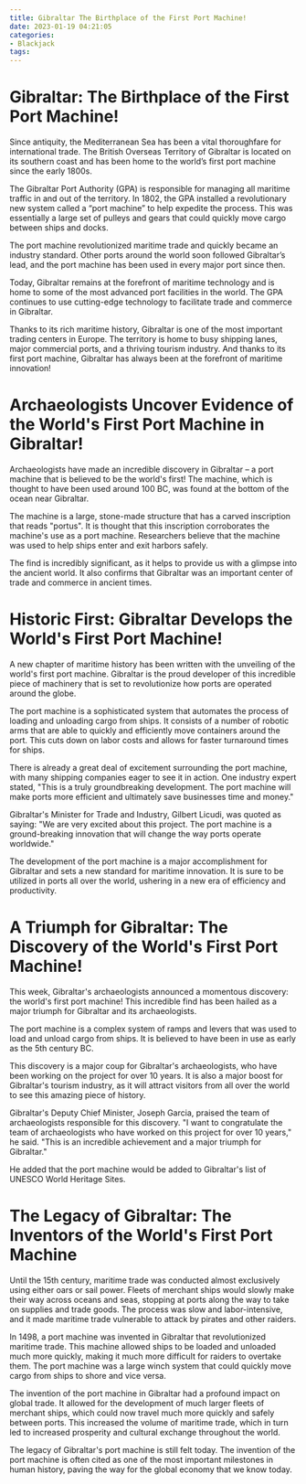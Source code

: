 ```yaml
---
title: Gibraltar The Birthplace of the First Port Machine!
date: 2023-01-19 04:21:05
categories:
- Blackjack
tags:
---
```



#  Gibraltar: The Birthplace of the First Port Machine!

Since antiquity, the Mediterranean Sea has been a vital thoroughfare for international trade. The British Overseas Territory of Gibraltar is located on its southern coast and has been home to the world’s first port machine since the early 1800s.

The Gibraltar Port Authority (GPA) is responsible for managing all maritime traffic in and out of the territory. In 1802, the GPA installed a revolutionary new system called a “port machine” to help expedite the process. This was essentially a large set of pulleys and gears that could quickly move cargo between ships and docks.

The port machine revolutionized maritime trade and quickly became an industry standard. Other ports around the world soon followed Gibraltar’s lead, and the port machine has been used in every major port since then.

Today, Gibraltar remains at the forefront of maritime technology and is home to some of the most advanced port facilities in the world. The GPA continues to use cutting-edge technology to facilitate trade and commerce in Gibraltar.

Thanks to its rich maritime history, Gibraltar is one of the most important trading centers in Europe. The territory is home to busy shipping lanes, major commercial ports, and a thriving tourism industry. And thanks to its first port machine, Gibraltar has always been at the forefront of maritime innovation!

#  Archaeologists Uncover Evidence of the World's First Port Machine in Gibraltar!

Archaeologists have made an incredible discovery in Gibraltar – a port machine that is believed to be the world's first! The machine, which is thought to have been used around 100 BC, was found at the bottom of the ocean near Gibraltar.

The machine is a large, stone-made structure that has a carved inscription that reads "portus". It is thought that this inscription corroborates the machine's use as a port machine. Researchers believe that the machine was used to help ships enter and exit harbors safely.

The find is incredibly significant, as it helps to provide us with a glimpse into the ancient world. It also confirms that Gibraltar was an important center of trade and commerce in ancient times.

#  Historic First: Gibraltar Develops the World's First Port Machine!

A new chapter of maritime history has been written with the unveiling of the world's first port machine. Gibraltar is the proud developer of this incredible piece of machinery that is set to revolutionize how ports are operated around the globe.

The port machine is a sophisticated system that automates the process of loading and unloading cargo from ships. It consists of a number of robotic arms that are able to quickly and efficiently move containers around the port. This cuts down on labor costs and allows for faster turnaround times for ships.

There is already a great deal of excitement surrounding the port machine, with many shipping companies eager to see it in action. One industry expert stated, "This is a truly groundbreaking development. The port machine will make ports more efficient and ultimately save businesses time and money."

Gibraltar's Minister for Trade and Industry, Gilbert Licudi, was quoted as saying: "We are very excited about this project. The port machine is a ground-breaking innovation that will change the way ports operate worldwide."

The development of the port machine is a major accomplishment for Gibraltar and sets a new standard for maritime innovation. It is sure to be utilized in ports all over the world, ushering in a new era of efficiency and productivity.

#  A Triumph for Gibraltar: The Discovery of the World's First Port Machine!

This week, Gibraltar's archaeologists announced a momentous discovery: the world's first port machine! This incredible find has been hailed as a major triumph for Gibraltar and its archaeologists.

The port machine is a complex system of ramps and levers that was used to load and unload cargo from ships. It is believed to have been in use as early as the 5th century BC.

This discovery is a major coup for Gibraltar's archaeologists, who have been working on the project for over 10 years. It is also a major boost for Gibraltar's tourism industry, as it will attract visitors from all over the world to see this amazing piece of history.

Gibraltar's Deputy Chief Minister, Joseph Garcia, praised the team of archaeologists responsible for this discovery. "I want to congratulate the team of archaeologists who have worked on this project for over 10 years," he said. "This is an incredible achievement and a major triumph for Gibraltar."

He added that the port machine would be added to Gibraltar's list of UNESCO World Heritage Sites.

#  The Legacy of Gibraltar: The Inventors of the World's First Port Machine

Until the 15th century, maritime trade was conducted almost exclusively using either oars or sail power. Fleets of merchant ships would slowly make their way across oceans and seas, stopping at ports along the way to take on supplies and trade goods. The process was slow and labor-intensive, and it made maritime trade vulnerable to attack by pirates and other raiders.

In 1498, a port machine was invented in Gibraltar that revolutionized maritime trade. This machine allowed ships to be loaded and unloaded much more quickly, making it much more difficult for raiders to overtake them. The port machine was a large winch system that could quickly move cargo from ships to shore and vice versa.

The invention of the port machine in Gibraltar had a profound impact on global trade. It allowed for the development of much larger fleets of merchant ships, which could now travel much more quickly and safely between ports. This increased the volume of maritime trade, which in turn led to increased prosperity and cultural exchange throughout the world.

The legacy of Gibraltar's port machine is still felt today. The invention of the port machine is often cited as one of the most important milestones in human history, paving the way for the global economy that we know today.